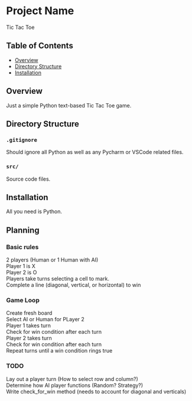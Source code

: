 # Project Name

Tic Tac Toe

## Table of Contents

- [Overview](#overview)
- [Directory Structure](#directory-structure)
- [Installation](#installation)

## Overview

Just a simple Python text-based Tic Tac Toe game.

## Directory Structure

### `.gitignore`
Should ignore all Python as well as any Pycharm or VSCode related files.

### `src/`
Source code files.

## Installation

All you need is Python.


## Planning

### Basic rules
2 players (Human or 1 Human with AI)  
Player 1 is X  
Player 2 is O  
Players take turns selecting a cell to mark.  
Complete a line (diagonal, vertical, or horizontal) to win  

### Game Loop
Create fresh board  
Select AI or Human for PLayer 2  
Player 1 takes turn  
Check for win condition after each turn  
Player 2 takes turn  
Check for win condition after each turn  
Repeat turns until a win condition rings true  


### TODO

Lay out a player turn (How to select row and column?)  
Determine how AI player functions (Random? Strategy?)  
Write check_for_win method (needs to account for diagonal and verticals)  